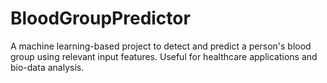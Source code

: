 # BloodGroupPredictor
A machine learning-based project to detect and predict a person's blood group using relevant input features. Useful for healthcare applications and bio-data analysis.

